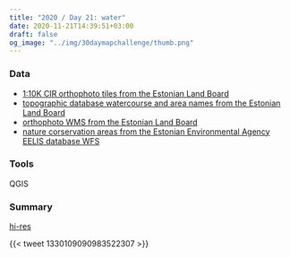 ```yaml
---
title: "2020 / Day 21: water"
date: 2020-11-21T14:39:51+03:00
draft: false
og_image: "../img/30daymapchallenge/thumb.png"
---
```

### Data
- [1:10K CIR orthophoto tiles from the Estonian Land Board](https://geoportaal.maaamet.ee/eng/Maps-and-Data/Orthophotos/Download-Orthophotos-p662.html)
- [topographic database watercourse and area names from the Estonian Land Board](https://geoportaal.maaamet.ee/eng/Spatial-Data/Estonian-Topographic-Database-p305.html)
- [orthophoto WMS from the Estonian Land Board](https://geoportaal.maaamet.ee/eng/Services/Public-WMS-Service-p346.html)
- [nature corservation areas from the Estonian Environmental Agency EELIS database WFS](https://gsavalik.envir.ee/geoserver/eelis/ows?service=wfs&version=2.0.0&request=GetCapabilities)

### Tools
QGIS

### Summary
[hi-res](https://tkardi.ee/writeup/img/30daymapchallenge/day-21-water.png)

{{< tweet 1330109090983522307 >}}
